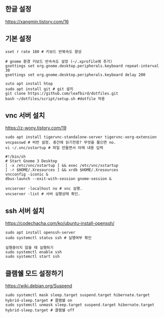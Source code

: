 ## 한글 설정

https://xangmin.tistory.com/16



## 기본 설정

```
xset r rate 180 # 키보드 반복속도 향상

# gnome 환경 키보드 반속속도 설정 (~/.xprofile에 추가)
gsettings set org.gnome.desktop.peripherals.keyboard repeat-interval 30
gsettings set org.gnome.desktop.peripherals.keyboard delay 200

suto apt install htop
sudo apt install git # git 설치
git clone https://github.com/leafbird/dotfiles.git
bash ~/dotfiles/script/setup.sh #dotfile 적용
```



## vnc 서버 설치

https://z-wony.tistory.com/19

```
sudo apt install tigervnc-standalone-server tigervnc-xorg-extension
vncpasswd # 비번 설정. 중간에 읽기전용? 무엇을 물으면 no.
vi ~/.vnc/xstartup # 파일 만들면서 아래 내용 입력

#!/bin/sh 
# Start Gnome 3 Desktop 
[ -x /etc/vnc/xstartup ] && exec /etc/vnc/xstartup 
[ -r $HOME/.Xresources ] && xrdb $HOME/.Xresources 
vncconfig -iconic & 
dbus-launch --exit-with-session gnome-session &

vncserver -localhost no # vnc 실행.
vncserver -list # 서버 실행상태 확인.
```



## ssh 서버 설치

https://codechacha.com/ko/ubuntu-install-openssh/

```
sudo apt install openssh-server
sudo systemctl status ssh # 실행여부 확인

실행중이지 않을 때 실행하기
sudo systemctl enable ssh 
sudo systemctl start ssh
```



## 클램쉘 모드 설정하기

https://wiki.debian.org/Suspend

```
sudo systemctl mask sleep.target suspend.target hibernate.target hybrid-sleep.target # 클램쉘 on
sudo systemctl unmask sleep.target suspend.target hibernate.target hybrid-sleep.target # 클램쉘 off
```

